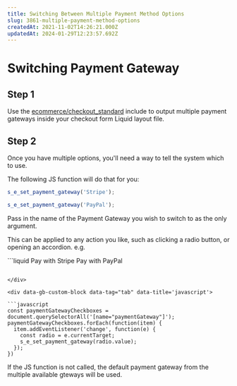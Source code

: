 ```yaml
---
title: Switching Between Multiple Payment Method Options
slug: 3861-multiple-payment-method-options
createdAt: 2021-11-02T14:26:21.000Z
updatedAt: 2024-01-29T12:23:57.692Z
---
```


# Switching Payment Gateway

## Step 1

Use the [ecommerce/checkout\_standard](docId:WdXVXmm5wUE2tzGD5Px-5) include to output multiple payment gateways inside your checkout form Liquid layout file.

## Step 2

Once you have multiple options, you'll need a way to tell the system which to use.

The following JS function will do that for you:

```javascript
s_e_set_payment_gateway('Stripe');

s_e_set_payment_gateway('PayPal');
```

Pass in the name of the Payment Gateway you wish to switch to as the only argument.

This can be applied to any action you like, such as clicking a radio button, or opening an accordion. e.g.



\`\`\`liquid Pay with Stripe Pay with PayPal

````

</div>

<div data-gb-custom-block data-tag="tab" data-title='javascript'>

```javascript
const paymentGatewayCheckboxes = document.querySelectorAll('[name="paymentGateway"]');
paymentGatewayCheckboxes.forEach(function(item) {
  item.addEventListener('change', function(e) {
    const radio = e.currentTarget;
    s_e_set_payment_gateway(radio.value);
  });
})
````

If the JS function is not called, the default payment gateway from the multiple available gteways will be used.
